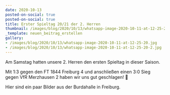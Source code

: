 ```yaml
---
date: 2020-10-13
posted-on-social: true
posted-on-social: true
title: Erster Spieltag 20/21 der 2. Herren
thumbnail: /images/blog/2020/10/13/whatsapp-image-2020-10-11-at-12-25-20-1.jpg
_template: neuen_beitrag_erstellen
gallery:
- /images/blog/2020/10/13/whatsapp-image-2020-10-11-at-12-25-20.jpg
- /images/blog/2020/10/13/whatsapp-image-2020-10-11-at-12-25-20-2.jpg
---
```


Am Samstag hatten unsere 2. Herren den ersten Spieltag in dieser Saison.

Mit 1:3 gegen den FT 1844 Freiburg 4 und anschließen einen 3:0 Sieg gegen VfR Merzhausen 2 haben wir uns gut geschlagen! 💪

Hier sind ein paar Bilder aus der Burdahalle in Freiburg.





